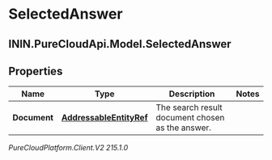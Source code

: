 # SelectedAnswer

## ININ.PureCloudApi.Model.SelectedAnswer

## Properties

|Name | Type | Description | Notes|
|------------ | ------------- | ------------- | -------------|
| **Document** | [**AddressableEntityRef**](AddressableEntityRef) | The search result document chosen as the answer. | |



_PureCloudPlatform.Client.V2 215.1.0_
